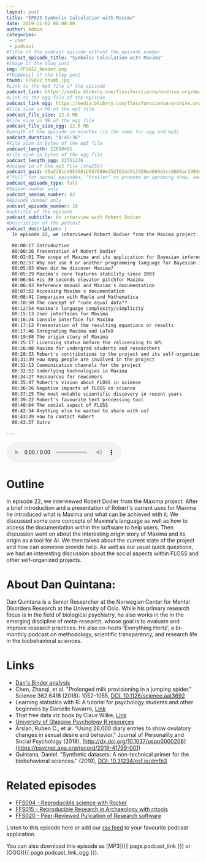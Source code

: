 ```yaml
---
layout: post
title: "EP023 Symbolic Calculation with Maxima"
date: 2019-11-02 00:00:00
author: Admin
categories: 
 - user
 - podcast
#Title of the podcast episode without the episode number
podcast_episode_title: "Symbolic Calculation with Maxima"
#Image of the blog post
img: FFS022_header.png
#Thumbnail of the blog post
thumb: FFS022_thumb.jpg
#Link to the mp3 file of the episode
podcast_link: https://media.blubrry.com/flossforscience/archive.org/download/FFS022_Maxima_Robert_Dodier/FFS_Maxima_Robert_Dodier.mp3
#Link to the ogg file of the episode
podcast_link_ogg: https://media.blubrry.com/flossforscience/archive.org/download/FFS022_Maxima_Robert_Dodier/FFS_Maxima_Robert_Dodier.ogg
#File size in MB of the mp3 file
podcast_file_size: 22.0 MB
#File size in MB of the ogg file
podcast_file_size_ogg: 22.6 MB
#Length of the episode in minutes (is the same for ogg and mp3)
podcast_duration: "0:45:36"
#File size in bytes of the mp3 file
podcast_length: 22030481
#File size in bytes of the ogg file
podcast_length_ogg: 22551236
#Unique id of the mp3 file (sha256)
podcast_guid: d9a2381cd853681b557680e252f614d313359ed608e1cc0666ac1993e4100eb7
#“full” for normal episodes; “trailer” to promote an upcoming show, season, or episode; or “bonus” for extra content related to a show, season, or episode.
podcast_episode_type: full
#Season number only
podcast_season_number: 02
#Episode number only
podcast_episode_number: 10
#Subtitle of the episode 
podcast_subtitle: An interview with Robert Dodier
#Description of the podcast
podcast_description: |
  In episode 22, we interviewed Robert Dodier from the Maxima project. After a brief introduction and a presentation of Robert's current uses for Maxima he introduced what is Maxima and what can be achieved with it. We discussed some core concepts of Maxima's language as well as how to access the documentation within the software to help users. Then discussion went on about the interesting origin story of Maxima and its origin as a tool for AI. We then talked about the current state of the project and how can someone provide help. As well as our usual quick questions, we had an interesting discussion about the social aspects within FLOSS and other self-organized projects. 

  00:00:17 Introduction
  00:00:26 Presentation of Robert Dodier
  00:02:01 The scope of Maxima and its application for Bayesian inferences
  00:02:57 Why not use R or another programming language for Bayesian inferences?
  00:05:03 When did he discover Maxima?
  00:05:29 Maxima's core features stability since 2003
  00:06:04 His 30 seconds elevator pitchfor Maxima
  00:06:43 Reference manual and Maxima's documentation
  00:07:52 Accessing Maxima's documentation
  00:08:41 Comparison with Maple and Mathematica
  00:10:50 The concept of "code equal data"?
  00:12:54 Maxima's language complexity/simplicity
  00:15:13 User interfaces for Maxima
  00:16:24 Console interface for Maxima
  00:17:12 Presentation of the resulting equations or results
  00:17:46 Integrating Maxima and LaTeX
  00:19:08 The origin story of Maxima
  00:25:17 Licensing status before the relicensing to GPL
  00:26:00 Maxima for undergrad students and researchers
  00:28:33 Robert's contributions to the project and its self-organized structure
  00:31:39 How many people are involved in the project
  00:32:13 Communication channels for the project
  00:32:52 Underlying technologies in Maxima
  00:34:27 Ressources for newcomers
  00:35:47 Robert's vision about FLOSS in science
  00:36:26 Negative impacts of FLOSS on science
  00:37:25 The most notable scientific discovery in recent years
  00:39:22 Robert's favourite text processing tool
  00:40:04 The social aspect of FLOSS
  00:42:34 Anything else he wanted to share with us?
  00:43:39 How to contact Robert
  00:43:57 Outro

---
```


<audio controls>
  <source src="{{ page.podcast_link_ogg }}" type="audio/ogg">
  <source src="{{ page.podcast_link }}" type="audio/mpeg">
Your browser does not support the audio element.
</audio>

# Outline

In episode 22, we interviewed Robert Dodier from the Maxima project. After a brief introduction and a presentation of Robert's current uses for Maxima he introduced what is Maxima and what can be achieved with it. We discussed some core concepts of Maxima's language as well as how to access the documentation within the software to help users. Then discussion went on about the interesting origin story of Maxima and its origin as a tool for AI. We then talked about the current state of the project and how can someone provide help. As well as our usual quick questions, we had an interesting discussion about the social aspects within FLOSS and other self-organized projects. 

# About Dan Quintana:

Dan Quintana is a Senior Researcher at the Norwegian Center for Mental Disorders Research at the University of Oslo. While his primary research focus is in the field of biological psychiatry, he also works in the in the emerging discipline of meta-research, whose goal is to evaluate and improve research practices. He also co-hosts ‘Everything Hertz’, a bi-monthly podcast on methodology, scientific transparency, and research life in the biobehavioral sciences.

# Links

* [Dan's Binder analysis](https://mybinder.org/v2/gh/dsquintana/synthpop-primer/master?urlpath=rstudio)
* Chen, Zhanqi, et al. "Prolonged milk provisioning in a jumping spider." Science 362.6418 (2018): 1052-1055, [DOI: 10.1126/science.aat3692](https://science.sciencemag.org/content/362/6418/1052) 
* Learning statistics with R: A tutorial for psychology students and other beginners by Danielle Navarro, [Link](https://learningstatisticswithr.com/)
* That free data viz book by Claus Wilke, [Link](https://serialmentor.com/dataviz/)
* [University of Glasgow Psychology R resources](https://psyteachr.github.io/)
* Arslan, Ruben C., et al. "Using 26,000 diary entries to show ovulatory changes in sexual desire and behavior." Journal of Personality and Social Psychology (2018), [http://dx.doi.org/10.1037/pspp0000208](https://psycnet.apa.org/record/2018-41799-001)
* Quintana, Daniel. "Synthetic datasets: A non-technical primer for the biobehavioral sciences." (2019), [DOI: 10.31234/osf.io/dmfb3](https://psyarxiv.com/dmfb3/)

# Related episodes

* [FFS004 - Reproducible science with Rocker](https://flossforscience.com/podcast/season-1-episode-4)
* [FFS015 - Reproducible Research in Archaeology with rrtools](https://flossforscience.com/podcast/season-2-episode-3)
* [FFS020 - Peer-Reviewed Pulication of Research software](https://flossforscience.com/podcast/season-2-episode-8)

Listen to this episode here or add our [rss feed](https://flossforscience.com/feed.xml) to your favourite podcast application. 

You can also download this episode as [MP3]({{ page.podcast_link }}) or [OGG]({{ page.podcast_link_ogg }}). 
